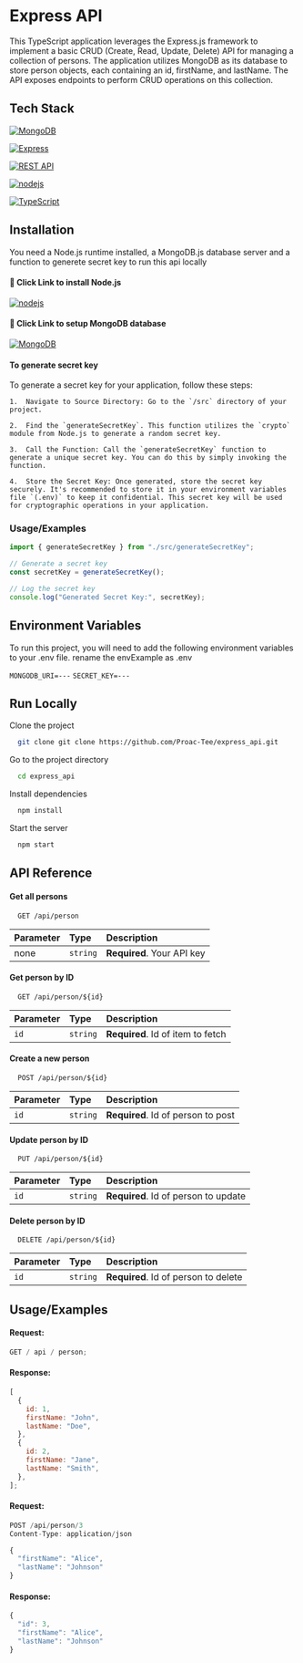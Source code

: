 # Express API

This TypeScript application leverages the Express.js framework to implement a basic CRUD (Create, Read, Update, Delete) API for managing a collection of persons. The application utilizes MongoDB as its database to store person objects, each containing an id, firstName, and lastName. The API exposes endpoints to perform CRUD operations on this collection.

## Tech Stack

[![MongoDB](https://img.shields.io/badge/MongoDB-47A248?style=for-the-badge&logo=mongodb&logoColor=white)](https://www.mongodb.com/)

[![Express](https://img.shields.io/badge/Express-000000?style=for-the-badge&logo=express&logoColor=white)](https://expressjs.com/)

[![REST API](https://img.shields.io/badge/REST_API-000000?style=for-the-badge)](https://en.wikipedia.org/wiki/Representational_state_transfer)

[![nodejs](https://img.shields.io/badge/Node.js-339933?style=for-the-badge&logo=node.js&logoColor=white)](https://nodejs.org/en/download)

[![TypeScript](https://img.shields.io/badge/TypeScript-007ACC?style=for-the-badge&logo=typescript&logoColor=white)](https://www.typescriptlang.org/)

## Installation

You need a Node.js runtime installed, a MongoDB.js database server and a function to generete secret key to run this api locally

#### 🔗 Click Link to install Node.js

[![nodejs](https://img.shields.io/badge/Node.js-339933?style=for-the-badge&logo=node.js&logoColor=white)](https://nodejs.org/en/download)

#### 🔗 Click Link to setup MongoDB database

[![MongoDB](https://img.shields.io/badge/MongoDB-47A248?style=for-the-badge&logo=mongodb&logoColor=white)](https://www.mongodb.com/)

#### To generate secret key

To generate a secret key for your application, follow these steps:

    1.  Navigate to Source Directory: Go to the `/src` directory of your project.

    2.  Find the `generateSecretKey`. This function utilizes the `crypto` module from Node.js to generate a random secret key.

    3.  Call the Function: Call the `generateSecretKey` function to generate a unique secret key. You can do this by simply invoking the function.

    4.  Store the Secret Key: Once generated, store the secret key securely. It's recommended to store it in your environment variables file `(.env)` to keep it confidential. This secret key will be used for cryptographic operations in your application.

### Usage/Examples

```javascript
import { generateSecretKey } from "./src/generateSecretKey";

// Generate a secret key
const secretKey = generateSecretKey();

// Log the secret key
console.log("Generated Secret Key:", secretKey);
```

## Environment Variables

To run this project, you will need to add the following environment variables to your .env file. rename the envExample as .env

`MONGODB_URI=---`
`SECRET_KEY=---`

## Run Locally

Clone the project

```bash
  git clone git clone https://github.com/Proac-Tee/express_api.git
```

Go to the project directory

```bash
  cd express_api
```

Install dependencies

```bash
  npm install
```

Start the server

```bash
  npm start
```

## API Reference

#### Get all persons

```http
  GET /api/person
```

| Parameter | Type     | Description                |
| :-------- | :------- | :------------------------- |
| none      | `string` | **Required**. Your API key |

#### Get person by ID

```http
  GET /api/person/${id}
```

| Parameter | Type     | Description                       |
| :-------- | :------- | :-------------------------------- |
| `id`      | `string` | **Required**. Id of item to fetch |

#### Create a new person

```http
  POST /api/person/${id}
```

| Parameter | Type     | Description                        |
| :-------- | :------- | :--------------------------------- |
| `id`      | `string` | **Required**. Id of person to post |

#### Update person by ID

```http
  PUT /api/person/${id}
```

| Parameter | Type     | Description                          |
| :-------- | :------- | :----------------------------------- |
| `id`      | `string` | **Required**. Id of person to update |

#### Delete person by ID

```http
  DELETE /api/person/${id}
```

| Parameter | Type     | Description                          |
| :-------- | :------- | :----------------------------------- |
| `id`      | `string` | **Required**. Id of person to delete |

## Usage/Examples

#### Request:

```javascript
GET / api / person;
```

#### Response:

```javascript
[
  {
    id: 1,
    firstName: "John",
    lastName: "Doe",
  },
  {
    id: 2,
    firstName: "Jane",
    lastName: "Smith",
  },
];
```

#### Request:

```javascript
POST /api/person/3
Content-Type: application/json

{
  "firstName": "Alice",
  "lastName": "Johnson"
}

```

#### Response:

```javascript
{
  "id": 3,
  "firstName": "Alice",
  "lastName": "Johnson"
}

```
